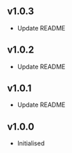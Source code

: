 ## v1.0.3

 * Update README

## v1.0.2

 * Update README
 
## v1.0.1

 * Update README

## v1.0.0

 * Initialised
